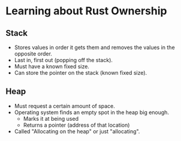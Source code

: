 # Learning about Rust Ownership

## Stack
- Stores values in order it gets them and removes the values in the opposite order.
- Last in, first out (popping off the stack).
- Must have a known fixed size.
- Can store the pointer on the stack (known fixed size).

## Heap
- Must request a certain amount of space.
- Operating system finds an empty spot in the heap big enough.
    - Marks it at being used
    - Returns a pointer (address of that location)
- Called "Allocating on the heap" or just "allocating".
